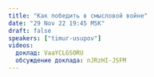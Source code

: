 ```yaml
---
title: "Как победить в смысловой войне"
date: "29 Nov 22 19:45 MSK"
draft: false
speakers: ["timur-usupov"]
videos:
  доклад: VaaYCLGSORU
  обсуждение доклада: nJRzHI-JSFM
---
```

